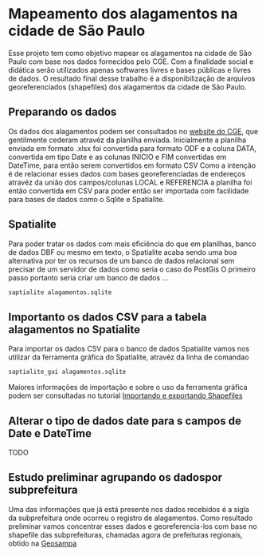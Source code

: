 # Mapeamento dos alagamentos na cidade de São Paulo

Esse projeto tem como objetivo mapear os alagamentos na cidade de São Paulo com base nos dados fornecidos pelo CGE.
Com a finalidade social e didática serão utilizados apenas softwares livres e bases públicas e livres de dados.
O resultado final desse trabalho é a disponibilização de arquivos georeferenciados (shapefiles) dos alagamentos da cidade de São Paulo.

## Preparando os dados

Os dados dos alagamentos podem ser consultados no [website do CGE](http://www.cgesp.org/v3/alagamentos.jsp), que gentilmente cederam atravéz da planilha enviada.
Inicialmente a planilha enviada em formato .xlsx foi convertida para formato ODF e a coluna DATA, convertida em tipo Date e as colunas INICIO e FIM convertidas em DateTime, para então serem convertidos em formato CSV
Como a intenção é de relacionar esses dados com bases georeferenciadas de endereços atravéz da união dos campos/colunas LOCAL e REFERENCIA a planilha foi então convertida em CSV para poder então ser importada com facilidade para bases de dados como o Sqlite e Spatialite.

## Spatialite

Para poder tratar os dados com mais eficiência do que em planilhas, banco de dados DBF ou mesmo em texto, o Spatialite acaba sendo uma boa alternativa por ter os recursos de um banco de dados relacional sem precisar de um servidor de dados como seria o caso do PostGis
O primeiro passo portanto seria criar um banco de dados ...

```bash
saptialite alagamentos.sqlite
```

## Importanto os dados CSV para a tabela alagamentos no Spatialite

Para importar os dados CSV para o banco de dados Spatialite vamos nos utilizar da ferramenta gráfica do Spatialite, atravéz da linha de comandao

```bash
saptialite_gui alagamentos.sqlite
```

Maiores informações de importação e sobre o uso da ferramenta gráfica podem ser consultadas no tutorial [Importando e exportando Shapefiles](http://www.gaia-gis.it/spatialite-2.4.0-4/spatialite-cookbook/html/impexp.html)

## Alterar o tipo de dados date para s campos de Date e DateTime

TODO

## Estudo preliminar agrupando os dadospor subprefeitura

Uma das informações que já está presente nos dados recebidos é a sigla da subprefeitura onde ocorreu o registro de alagamentos.
Como resultado preliminar vamos concentrar esses dados e georeferencia-los com base no shapefile das subprefeituras, chamadas agora de prefeituras regionais, obtido na [Geosampa](http://geosampa.prefeitura.sp.gov.br/PaginasPublicas/_SBC.aspx)


